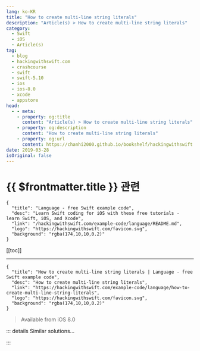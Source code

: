 ```yaml
---
lang: ko-KR
title: "How to create multi-line string literals"
description: "Article(s) > How to create multi-line string literals"
category:
  - Swift
  - iOS
  - Article(s)
tag: 
  - blog
  - hackingwithswift.com
  - crashcourse
  - swift
  - swift-5.10
  - ios
  - ios-8.0
  - xcode
  - appstore
head:
  - - meta:
    - property: og:title
      content: "Article(s) > How to create multi-line string literals"
    - property: og:description
      content: "How to create multi-line string literals"
    - property: og:url
      content: https://chanhi2000.github.io/bookshelf/hackingwithswift.com/example-code/language/how-to-create-multi-line-string-literals.html
date: 2019-03-28
isOriginal: false
---
```


# {{ $frontmatter.title }} 관련

```component VPCard
{
  "title": "Language - free Swift example code",
  "desc": "Learn Swift coding for iOS with these free tutorials - learn Swift, iOS, and Xcode",
  "link": "/hackingwithswift.com/example-code/language/README.md",
  "logo": "https://hackingwithswift.com/favicon.svg",
  "background": "rgba(174,10,10,0.2)"
}
```

[[toc]]

---

```component VPCard
{
  "title": "How to create multi-line string literals | Language - free Swift example code",
  "desc": "How to create multi-line string literals",
  "link": "https://hackingwithswift.com/example-code/language/how-to-create-multi-line-string-literals",
  "logo": "https://hackingwithswift.com/favicon.svg",
  "background": "rgba(174,10,10,0.2)"
}
```

> Available from iOS 8.0

<!-- TODO: 작성 -->

<!-- 
By default Swift strings can’t span more than one line. One simple way around this is to use the new line character `\n`, but that only works for strings that are displayed - if you’re just trying to format your string nicely, you should use multi-line strings instead.

Multi-line strings work similarly to regular strings in that they support things like string interpolation, but they have the added benefit that they can be spread over as many lines as you need.

To start a string literal, you need to write three double quotation marks, `”””`, then press return. You can then go ahead and write a string as long as you want, including variables and line breaks, before ending your string by pressing return then writing three more double quotation marks.

I've been specific about pressing return because string literals have two important rules: when you open a string using `"""` the content of your string must begin on a new line, and when you end a multi-line string using `”””` that must also begin on a new line.

Here it is in action:

```swift
let longString = """
When you write a string that spans multiple
lines make sure you start its content on a
line all of its own, and end it with three
quotes also on a line of their own.
Multi-line strings also let you write "quote marks"
freely inside your strings, which is great!
"""
```

That creates a new string with several line breaks right there in the definition - much easier to read and write.

-->

::: details Similar solutions…

<!--
/quick-start/swiftui/how-to-create-multi-column-lists-using-table">How to create multi-column lists using Table 
/quick-start/swiftui/how-to-create-multi-step-animations-using-phase-animators">How to create multi-step animations using phase animators 
/example-code/strings/how-to-calculate-the-rot13-of-a-string">How to calculate the ROT13 of a string 
/example-code/system/how-to-convert-dates-and-times-to-a-string-using-dateformatter">How to convert dates and times to a string using DateFormatter 
/quick-start/swiftui/how-to-create-and-compose-custom-views">How to create and compose custom views</a>
-->

:::

